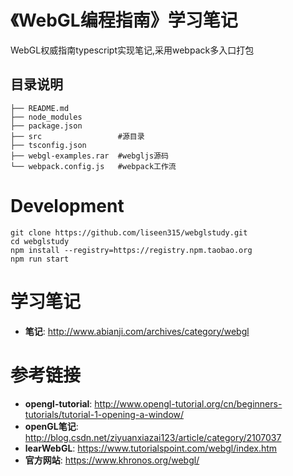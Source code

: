 # 《WebGL编程指南》学习笔记
WebGL权威指南typescript实现笔记,采用webpack多入口打包

## 目录说明
```
├── README.md     
├── node_modules
├── package.json
├── src                 #源目录
├── tsconfig.json 
├── webgl-examples.rar  #webgljs源码
└── webpack.config.js   #webpack工作流
```
# Development
```
git clone https://github.com/liseen315/webglstudy.git
cd webglstudy
npm install --registry=https://registry.npm.taobao.org
npm run start
```
# 学习笔记
*	**笔记**: http://www.abianji.com/archives/category/webgl

# 参考链接
*	**opengl-tutorial**: http://www.opengl-tutorial.org/cn/beginners-tutorials/tutorial-1-opening-a-window/
*	**openGL笔记**: http://blog.csdn.net/ziyuanxiazai123/article/category/2107037
* **learWebGL**: https://www.tutorialspoint.com/webgl/index.htm
* **官方网站**: https://www.khronos.org/webgl/
